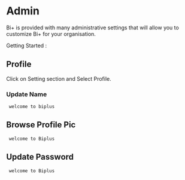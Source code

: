  # Admin

Bi+ is provided with many administrative settings that will allow you to customize Bi+ for your organisation.
 
Getting Started :
## Profile
Click on Setting section and Select Profile.



###  Update Name

     welcome to biplus

## Browse Profile Pic

     welcome to Biplus

## Update Password

     welcome to Biplus

<!--stackedit_data:
eyJoaXN0b3J5IjpbLTE3MzQ5MjAyMjUsNDY1NzY2ODE2LC05Nz
Q2NjAxODddfQ==
-->